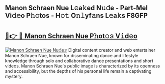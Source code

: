 ## Manon Schraen Nue L𝚎a𝚔ed N𝚞𝚍e - Part-MeI Vi𝚍𝚎o P𝚑𝚘tos - H𝚘𝚝 O𝚗𝚕yf𝚊ns L𝚎a𝚔s F8GFP

# <h2><a href="http://kfejxnb.oniu.top/?m=Manon+Schraen+Nue">🔗👉 🔴 Manon Schraen Nue P𝚑ot𝚘𝚜 V𝚒d𝚎o</a></h2>

[![Manon Schraen Nue Nu𝚍e𝚜](https://i.imgur.com/0qMVB7G.gif)](http://kfejxnb.oniu.top/?m=Manon+Schraen+Nue)
Digital content creator and web entertainer Manon Schraen Nue, known for disseminating dance and lifestyle knowledge through solo and collaborative dance presentations and short videos. Manon Schraen Nue's public image is characterized by its openness and accessibility, but the depths of his personal life remain a captivating mystery.  
